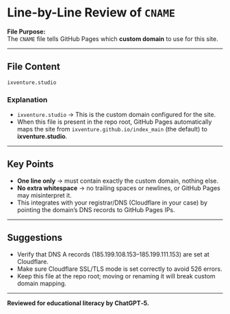 # Line-by-Line Review of `CNAME`

**File Purpose:**  
The `CNAME` file tells GitHub Pages which **custom domain** to use for this site.

---

## File Content

```
ixventure.studio
```

### Explanation
- `ixventure.studio` → This is the custom domain configured for the site.  
- When this file is present in the repo root, GitHub Pages automatically maps the site from `ixventure.github.io/index_main` (the default) to **ixventure.studio**.

---

## Key Points
- **One line only** → must contain exactly the custom domain, nothing else.  
- **No extra whitespace** → no trailing spaces or newlines, or GitHub Pages may misinterpret it.  
- This integrates with your registrar/DNS (Cloudflare in your case) by pointing the domain’s DNS records to GitHub Pages IPs.

---

## Suggestions
- Verify that DNS A records (185.199.108.153–185.199.111.153) are set at Cloudflare.  
- Make sure Cloudflare SSL/TLS mode is set correctly to avoid 526 errors.  
- Keep this file at the repo root; moving or renaming it will break custom domain mapping.

---

**Reviewed for educational literacy by ChatGPT‑5.**
